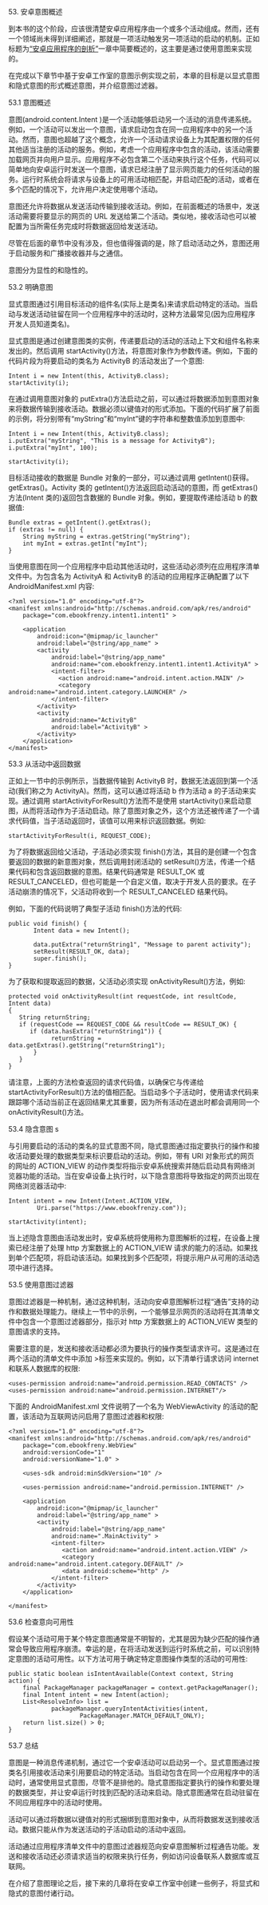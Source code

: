 53\. 安卓意图概述

到本书的这个阶段，应该很清楚安卓应用程序由一个或多个活动组成。然而，还有一个领域尚未得到详细阐述，那就是一项活动触发另一项活动的启动的机制。正如标题为[“安卓应用程序的剖析”](10.html#_idTextAnchor236)一章中简要概述的，这主要是通过使用意图来实现的。

在完成以下章节中基于安卓工作室的意图示例实现之前，本章的目标是以显式意图和隐式意图的形式概述意图，并介绍意图过滤器。

53.1 意图概述

意图(android.content.Intent )是一个活动能够启动另一个活动的消息传递系统。例如，一个活动可以发出一个意图，请求启动包含在同一应用程序中的另一个活动。然而，意图也超越了这个概念，允许一个活动请求设备上为其配置权限的任何其他适当注册的活动的服务。例如，考虑一个应用程序中包含的活动，该活动需要加载网页并向用户显示。应用程序不必包含第二个活动来执行这个任务，代码可以简单地向安卓运行时发送一个意图，请求已经注册了显示网页能力的任何活动的服务。运行时系统会将请求与设备上的可用活动相匹配，并启动匹配的活动，或者在多个匹配的情况下，允许用户决定使用哪个活动。

意图还允许将数据从发送活动传输到接收活动。例如，在前面概述的场景中，发送活动需要将要显示的网页的 URL 发送给第二个活动。类似地，接收活动也可以被配置为当所需任务完成时将数据返回给发送活动。

尽管在后面的章节中没有涉及，但也值得强调的是，除了启动活动之外，意图还用于启动服务和广播接收器并与之通信。

意图分为显性的和隐性的。

53.2 明确意图

显式意图通过引用目标活动的组件名(实际上是类名)来请求启动特定的活动。当启动与发送活动驻留在同一个应用程序中的活动时，这种方法最常见(因为应用程序开发人员知道类名)。

显式意图是通过创建意图类的实例，传递要启动的活动的活动上下文和组件名称来发出的。然后调用 startActivity()方法，将意图对象作为参数传递。例如，下面的代码片段为将要启动的类名为 ActivityB 的活动发出了一个意图:

```
Intent i = new Intent(this, ActivityB.class);
startActivity(i);
```

在通过调用意图对象的 putExtra()方法启动之前，可以通过将数据添加到意图对象来将数据传输到接收活动。数据必须以键值对的形式添加。下面的代码扩展了前面的示例，将分别带有“myString”和“myInt”键的字符串和整数值添加到意图中:

```
Intent i = new Intent(this, ActivityB.class);
i.putExtra("myString", "This is a message for ActivityB");
i.putExtra("myInt", 100);

startActivity(i);
```

目标活动接收的数据是 Bundle 对象的一部分，可以通过调用 getIntent()获得。getExtras()。Activity 类的 getIntent()方法返回启动活动的意图，而 getExtras()方法(Intent 类的)返回包含数据的 Bundle 对象。例如，要提取传递给活动 b 的数据值:

```
Bundle extras = getIntent().getExtras();
if (extras != null) {
    String myString = extras.getString("myString");
    int myInt = extras.getInt("myInt");
}
```

当使用意图在同一个应用程序中启动其他活动时，这些活动必须列在应用程序清单文件中。为包含名为 ActivityA 和 ActivityB 的活动的应用程序正确配置了以下 AndroidManifest.xml 内容:

```
<?xml version="1.0" encoding="utf-8"?>
<manifest xmlns:android="http://schemas.android.com/apk/res/android"
    package="com.ebookfrenzy.intent1.intent1" >

    <application
        android:icon="@mipmap/ic_launcher"
        android:label="@string/app_name" >
        <activity
            android:label="@string/app_name"
            android:name="com.ebookfrenzy.intent1.intent1.ActivityA" >
            <intent-filter>
              <action android:name="android.intent.action.MAIN" />
              <category android:name="android.intent.category.LAUNCHER" />
            </intent-filter>
        </activity>
        <activity
            android:name="ActivityB"
            android:label="ActivityB" >
        </activity>
    </application>
</manifest>
```

53.3 从活动中返回数据

正如上一节中的示例所示，当数据传输到 ActivityB 时，数据无法返回到第一个活动(我们称之为 ActivityA)。然而，这可以通过将活动 b 作为活动 a 的子活动来实现。通过调用 startActivityForResult()方法而不是使用 startActivity()来启动意图，从而将活动作为子活动启动。除了意图对象之外，这个方法还被传递了一个请求代码值，当子活动返回时，该值可以用来标识返回数据。例如:

```
startActivityForResult(i, REQUEST_CODE);
```

为了将数据返回给父活动，子活动必须实现 finish()方法，其目的是创建一个包含要返回的数据的新意图对象，然后调用封闭活动的 setResult()方法，传递一个结果代码和包含返回数据的意图。结果代码通常是 RESULT_OK 或 RESULT_CANCELED，但也可能是一个自定义值，取决于开发人员的要求。在子活动崩溃的情况下，父活动将收到一个 RESULT_CANCELED 结果代码。

例如，下面的代码说明了典型子活动 finish()方法的代码:

```
public void finish() {
       Intent data = new Intent();

       data.putExtra("returnString1", "Message to parent activity");
       setResult(RESULT_OK, data);
       super.finish();
}
```

为了获取和提取返回的数据，父活动必须实现 onActivityResult()方法，例如:

```
protected void onActivityResult(int requestCode, int resultCode, Intent data) 
{
   String returnString;
   if (requestCode == REQUEST_CODE && resultCode == RESULT_OK) {
      if (data.hasExtra("returnString1")) {
            returnString = data.getExtras().getString("returnString1");
       }
   }
}
```

请注意，上面的方法检查返回的请求代码值，以确保它与传递给 startActivityForResult()方法的值相匹配。当启动多个子活动时，使用请求代码来跟踪哪个活动当前正在返回结果尤其重要，因为所有活动在退出时都会调用同一个 onActivityResult()方法。

53.4 隐含意图 s

与引用要启动的活动的类名的显式意图不同，隐式意图通过指定要执行的操作和接收活动要处理的数据类型来标识要启动的活动。例如，带有 URI 对象形式的网页的网址的 ACTION_VIEW 的动作类型将指示安卓系统搜索并随后启动具有网络浏览器功能的活动。当在安卓设备上执行时，以下隐含意图将导致指定的网页出现在网络浏览器活动中:

```
Intent intent = new Intent(Intent.ACTION_VIEW,
        Uri.parse("https://www.ebookfrenzy.com"));

startActivity(intent);
```

当上述隐含意图由活动发出时，安卓系统将使用称为意图解析的过程，在设备上搜索已经注册了处理 http 方案数据上的 ACTION_VIEW 请求的能力的活动。如果找到单个匹配项，将启动该活动。如果找到多个匹配项，将提示用户从可用的活动选项中进行选择。

53.5 使用意图过滤器

意图过滤器是一种机制，通过这种机制，活动向安卓意图解析过程“通告”支持的动作和数据处理能力。继续上一节中的示例，一个能够显示网页的活动将在其清单文件中包含一个意图过滤器部分，指示对 http 方案数据上的 ACTION_VIEW 类型的意图请求的支持。

需要注意的是，发送和接收活动都必须为要执行的操作类型请求许可。这是通过在两个活动的清单文件中添加 <uses-permission id="_idIndexMarker831">>标签来实现的。例如，以下清单行请求访问 internet 和联系人数据库的权限:</uses-permission>

```
<uses-permission android:name="android.permission.READ_CONTACTS" />
<uses-permission android:name="android.permission.INTERNET"/>
```

下面的 AndroidManifest.xml 文件说明了一个名为 WebViewActivity 的活动的配置，该活动为互联网访问启用了意图过滤器和权限:

```
<?xml version="1.0" encoding="utf-8"?>
<manifest xmlns:android="http://schemas.android.com/apk/res/android"
    package="com.ebookfreny.WebView"
    android:versionCode="1"
    android:versionName="1.0" >

    <uses-sdk android:minSdkVersion="10" />

    <uses-permission android:name="android.permission.INTERNET" />

    <application
        android:icon="@mipmap/ic_launcher"
        android:label="@string/app_name" >
        <activity
            android:label="@string/app_name"
            android:name=".MainActivity" >
            <intent-filter>
               <action android:name="android.intent.action.VIEW" />
               <category android:name="android.intent.category.DEFAULT" />
               <data android:scheme="http" />
            </intent-filter>
        </activity>
    </application>

</manifest>
```

53.6 检查意向可用性

假设某个活动可用于某个特定意图通常是不明智的，尤其是因为缺少匹配的操作通常会导致应用程序崩溃。幸运的是，在将活动发送到运行时系统之前，可以识别特定意图的活动可用性。以下方法可用于确定特定意图操作类型的活动的可用性:

```
public static boolean isIntentAvailable(Context context, String action) {
    final PackageManager packageManager = context.getPackageManager();
    final Intent intent = new Intent(action);
    List<ResolveInfo> list =
            packageManager.queryIntentActivities(intent,
                    PackageManager.MATCH_DEFAULT_ONLY);
    return list.size() > 0;
}
```

53.7 总结

意图是一种消息传递机制，通过它一个安卓活动可以启动另一个。显式意图通过按类名引用接收活动来引用要启动的特定活动。当启动包含在同一个应用程序中的活动时，通常使用显式意图，尽管不是排他的。隐式意图指定要执行的操作和要处理的数据类型，并让安卓运行时找到匹配的活动来启动。隐式意图通常在启动驻留在不同应用程序中的活动时使用。

活动可以通过将数据以键值对的形式捆绑到意图对象中，从而将数据发送到接收活动。数据只能从作为发送活动的子活动启动的活动中返回。

活动通过应用程序清单文件中的意图过滤器规范向安卓意图解析过程通告功能。发送和接收活动还必须请求适当的权限来执行任务，例如访问设备联系人数据库或互联网。

在介绍了意图理论之后，接下来的几章将在安卓工作室中创建一些例子，将显式和隐式的意图付诸行动。